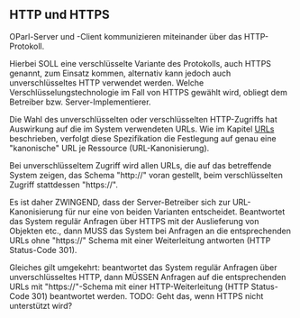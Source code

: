 HTTP und HTTPS
--------------

OParl-Server und -Client kommunizieren miteinander über das HTTP-Protokoll.

Hierbei SOLL eine verschlüsselte Variante des Protokolls, auch HTTPS 
genannt, zum Einsatz kommen, alternativ kann jedoch auch unverschlüsseltes
HTTP verwendet werden. Welche Verschlüsselungstechnologie im Fall von
HTTPS gewählt wird, obliegt dem Betreiber bzw. Server-Implementierer.

Die Wahl des unverschlüsselten oder verschlüsselten HTTP-Zugriffs hat
Auswirkung auf die im System verwendeten URLs. Wie im Kapitel [URLs](#urls)
beschrieben, verfolgt diese Spezifikation die Festlegung auf genau eine 
"kanonische" URL je Ressource (URL-Kanonisierung).

Bei unverschlüsseltem Zugriff wird allen URLs, die auf das betreffende System
zeigen, das Schema "http://" voran gestellt, beim verschlüsselten Zugriff
stattdessen "https://".

Es ist daher ZWINGEND, dass der Server-Betreiber sich zur URL-Kanonisierung 
für nur eine von beiden Varianten entscheidet. Beantwortet das System regulär
Anfragen über HTTPS mit der Auslieferung von Objekten etc., dann MUSS das System
bei Anfragen an die entsprechenden URLs ohne "https://" Schema mit einer 
Weiterleitung antworten (HTTP Status-Code 301).

Gleiches gilt umgekehrt: beantwortet das System regulär Anfragen über
unverschlüsseltes HTTP, dann MÜSSEN Anfragen auf die entsprechenden URLs mit
"https://"-Schema mit einer HTTP-Weiterleitung (HTTP Status-Code 301) beantwortet
werden. TODO: Geht das, wenn HTTPS nicht unterstützt wird?

